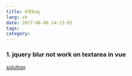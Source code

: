 ```yaml
---
title: 6月bug
lang: zh
date: 2017-06-06 14:13:03
tags:
category:
---
```


### 1. jquery blur not work on textarea in vue
[solution](https://stackoverflow.com/questions/15054753/textarea-not-responding-to-blur-with-jquery)